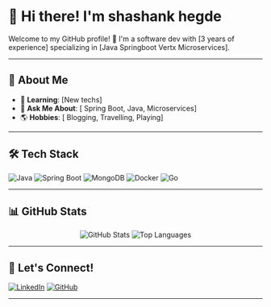 # 👋 Hi there! I'm shashank hegde 

Welcome to my GitHub profile! 🚀 I'm a software dev with [3 years of experience] specializing in [Java Springboot Vertx Microservices].  

---

## 🌟 About Me

- 🌱 **Learning**: [New techs]
- 💬 **Ask Me About**: [ Spring Boot, Java, Microservices]
- 🌎 **Hobbies**: [ Blogging, Travelling, Playing]



---

## 🛠️ Tech Stack

![Java](https://img.shields.io/badge/Java-ED8B00?style=for-the-badge&logo=java&logoColor=white)
![Spring Boot](https://img.shields.io/badge/Spring%20Boot-6DB33F?style=for-the-badge&logo=spring-boot&logoColor=white)
![MongoDB](https://img.shields.io/badge/MongoDB-4EA94B?style=for-the-badge&logo=mongodb&logoColor=white)
![Docker](https://img.shields.io/badge/Docker-2496ED?style=for-the-badge&logo=docker&logoColor=white)
![Go](https://img.shields.io/badge/Docker-2496ED?style=for-the-badge&logo=docker&logoColor=white)

---

## 📊 GitHub Stats

<p align="center">
  <img src="https://github-readme-stats.vercel.app/api?username=shashank29-p&show_icons=true&theme=radical&hide_border=true" alt="GitHub Stats" />
  <img src="https://github-readme-stats.vercel.app/api/top-langs/?username=shashank29-p&layout=compact&theme=radical&hide_border=true" alt="Top Languages" />
</p>

---

## 🤝 Let's Connect!

[![LinkedIn](https://img.shields.io/badge/LinkedIn-%230077B5.svg?&style=for-the-badge&logo=linkedin&logoColor=white)](https://linkedin.com/in/yourprofile)
[![GitHub](https://img.shields.io/badge/GitHub-181717?style=for-the-badge&logo=github&logoColor=white)](https://github.com/shashank29-p)

---

